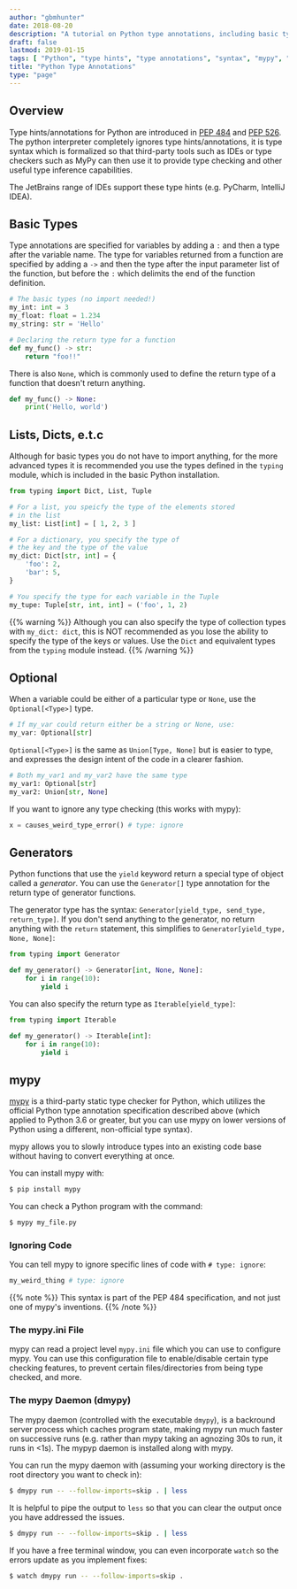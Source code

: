 ```yaml
---
author: "gbmhunter"
date: 2018-08-20
description: "A tutorial on Python type annotations, including basic types, Optional, casts and mypy."
draft: false
lastmod: 2019-01-15
tags: [ "Python", "type hints", "type annotations", "syntax", "mypy", "PEP 526", "PEP 484", "code", "dmypy", "mypy daemon" ]
title: "Python Type Annotations"
type: "page"
---
```


## Overview

Type hints/annotations for Python are introduced in [PEP 484](https://www.python.org/dev/peps/pep-0484/) and [PEP 526](https://www.python.org/dev/peps/pep-0526/). The python interpreter completely ignores type hints/annotations, it is type syntax which is formalized so that third-party tools such as IDEs or type checkers such as MyPy can then use it to provide type checking and other useful type inference capabilities.

The JetBrains range of IDEs support these type hints (e.g. PyCharm, IntelliJ IDEA).

## Basic Types

Type annotations are specified for variables by adding a `:` and then a type after the variable name. The type for variables returned from a function are specified by adding a `->` and then the type after the input parameter list of the function, but before the `:` which delimits the end of the function definition.

```python
# The basic types (no import needed!)
my_int: int = 3
my_float: float = 1.234
my_string: str = 'Hello'

# Declaring the return type for a function
def my_func() -> str:
    return "foo!!"
```

There is also `None`, which is commonly used to define the return type of a function that doesn't return anything.

```python
def my_func() -> None:
    print('Hello, world')
```

## Lists, Dicts, e.t.c

Although for basic types you do not have to import anything, for the more advanced types it is recommended you use the types defined in the `typing` module, which is included in the basic Python installation.

```python    
from typing import Dict, List, Tuple

# For a list, you speicfy the type of the elements stored
# in the list
my_list: List[int] = [ 1, 2, 3 ]

# For a dictionary, you specify the type of
# the key and the type of the value
my_dict: Dict[str, int] = {
    'foo': 2,
    'bar': 5,
}

# You specify the type for each variable in the Tuple
my_tupe: Tuple[str, int, int] = ('foo', 1, 2)
```

{{% warning %}}
Although you can also specify the type of collection types with `my_dict: dict`, this is NOT recommended as you lose the ability to specify the type of the keys or values. Use the `Dict` and equivalent types from the `typing` module instead.
{{% /warning %}}

## Optional

When a variable could be either of a particular type or `None`, use the `Optional[<Type>]` type.
    
```python
# If my_var could return either be a string or None, use:
my_var: Optional[str]
```

`Optional[<Type>]` is the same as `Union[Type, None]` but is easier to type, and expresses the design intent of the code in a clearer fashion.

```python
# Both my_var1 and my_var2 have the same type
my_var1: Optional[str]     
my_var2: Union[str, None]
```

If you want to ignore any type checking (this works with mypy):

```python    
x = causes_weird_type_error() # type: ignore
```

## Generators

Python functions that use the `yield` keyword return a special type of object called a _generator_. You can use the `Generator[]` type annotation for the return type of generator functions.

The generator type has the syntax: `Generator[yield_type, send_type, return_type]`. If you don't send anything to the generator, no return anything with the `return` statement, this simplifies to `Generator[yield_type, None, None]`:

```python
from typing import Generator

def my_generator() -> Generator[int, None, None]:
    for i in range(10):
        yield i

```

You can also specify the return type as `Iterable[yield_type]`:

```python
from typing import Iterable

def my_generator() -> Iterable[int]:
    for i in range(10):
        yield i
```

## mypy

[mypy](http://mypy-lang.org/) is a third-party static type checker for Python, which utilizes the official Python type annotation specification described above (which applied to Python 3.6 or greater, but you can use mypy on lower versions of Python using a different, non-official type syntax).

mypy allows you to slowly introduce types into an existing code base without having to convert everything at once.

You can install mypy with:

```sh
$ pip install mypy
```

You can check a Python program with the command:

```sh
$ mypy my_file.py
```

### Ignoring Code

You can tell mypy to ignore specific lines of code with `# type: ignore`:

```python
my_weird_thing # type: ignore
```

{{% note %}}
This syntax is part of the PEP 484 specification, and not just one of mypy's inventions.
{{% /note %}}

### The mypy.ini File

mypy can read a project level `mypy.ini` file which you can use to configure mypy. You can use this configuration file to enable/disable certain type checking features, to prevent certain files/directories from being type checked, and more.

### The mypy Daemon (dmypy)

The mypy daemon (controlled with the executable `dmypy`), is a backround server process which caches program state, making mypy run much faster on successive runs (e.g. rather than mypy taking an agnozing 30s to run, it runs in <1s). The mypyp daemon is installed along with mypy.

You can run the mypy daemon with (assuming your working directory is the root directory you want to check in):

```sh
$ dmypy run -- --follow-imports=skip . | less
```

It is helpful to pipe the output to `less` so that you can clear the output once you have addressed the issues. 

```sh
$ dmypy run -- --follow-imports=skip . | less
```

If you have a free terminal window, you can even incorporate `watch` so the errors update as you implement fixes:

```sh
$ watch dmypy run -- --follow-imports=skip .
```

